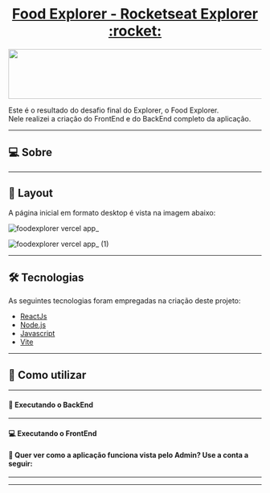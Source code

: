 <p align="center">
  <h1 align="center"><a href="#">Food Explorer - Rocketseat Explorer :rocket: </a></h1>
</p>

<p align="center">
  <img width="550" height="99" src="https://user-images.githubusercontent.com/106932234/204160165-1936c0db-539f-4a11-bf5e-1f3d3f789896.png">
</p>

Este é o resultado do desafio final do Explorer, o Food Explorer.
<br>
Nele realizei a criação do FrontEnd e do BackEnd completo da aplicação.

___

## 💻 Sobre


___

## 🎨 Layout
A página inicial em formato desktop é vista na imagem abaixo:

![foodexplorer vercel app_](https://user-images.githubusercontent.com/106932234/204163348-5f06ae24-3ede-4bae-b68a-770493d1a286.png)

![foodexplorer vercel app_ (1)](https://user-images.githubusercontent.com/106932234/204163350-1d4c8a96-f68a-4eb0-aa8e-5343e2681749.png)

___

## 🛠 Tecnologias

As seguintes tecnologias foram empregadas na criação deste projeto:

- [ReactJs](https://reactjs.org)
- [Node.js](https://nodejs.org/en/)
- [Javascript](https://developer.mozilla.org/pt-BR/docs/Web/JavaScript)
- [Vite](https://vitejs.dev/)


___

## 🚀 Como utilizar

___

#### 🚧 Executando o BackEnd

___

#### 💻 Executando o FrontEnd


#### 🔑 Quer ver como a aplicação funciona vista pelo Admin? Use a conta a seguir:


___



___

